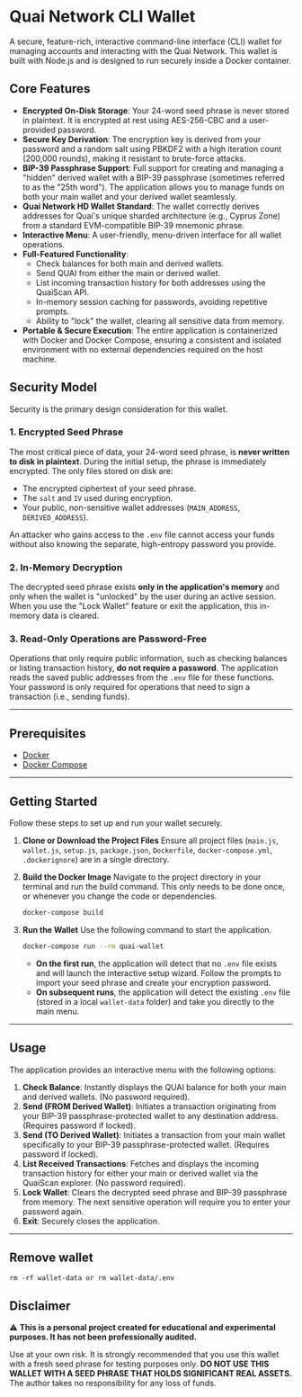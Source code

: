 # Quai Network CLI Wallet

A secure, feature-rich, interactive command-line interface (CLI) wallet for managing accounts and interacting with the Quai Network. This wallet is built with Node.js and is designed to run securely inside a Docker container.

## Core Features

- **Encrypted On-Disk Storage**: Your 24-word seed phrase is never stored in plaintext. It is encrypted at rest using AES-256-CBC and a user-provided password.
- **Secure Key Derivation**: The encryption key is derived from your password and a random salt using PBKDF2 with a high iteration count (200,000 rounds), making it resistant to brute-force attacks.
- **BIP-39 Passphrase Support**: Full support for creating and managing a "hidden" derived wallet with a BIP-39 passphrase (sometimes referred to as the "25th word"). The application allows you to manage funds on both your main wallet and your derived wallet seamlessly.
- **Quai Network HD Wallet Standard**: The wallet correctly derives addresses for Quai's unique sharded architecture (e.g., Cyprus Zone) from a standard EVM-compatible BIP-39 mnemonic phrase.
- **Interactive Menu**: A user-friendly, menu-driven interface for all wallet operations.
- **Full-Featured Functionality**:
    - Check balances for both main and derived wallets.
    - Send QUAI from either the main or derived wallet.
    - List incoming transaction history for both addresses using the QuaiScan API.
    - In-memory session caching for passwords, avoiding repetitive prompts.
    - Ability to "lock" the wallet, clearing all sensitive data from memory.
- **Portable & Secure Execution**: The entire application is containerized with Docker and Docker Compose, ensuring a consistent and isolated environment with no external dependencies required on the host machine.

## Security Model

Security is the primary design consideration for this wallet.

### 1. Encrypted Seed Phrase
The most critical piece of data, your 24-word seed phrase, is **never written to disk in plaintext**. During the initial setup, the phrase is immediately encrypted. The only files stored on disk are:
- The encrypted ciphertext of your seed phrase.
- The `salt` and `IV` used during encryption.
- Your public, non-sensitive wallet addresses (`MAIN_ADDRESS`, `DERIVED_ADDRESS`).

An attacker who gains access to the `.env` file cannot access your funds without also knowing the separate, high-entropy password you provide.

### 2. In-Memory Decryption
The decrypted seed phrase exists **only in the application's memory** and only when the wallet is "unlocked" by the user during an active session. When you use the "Lock Wallet" feature or exit the application, this in-memory data is cleared.

### 3. Read-Only Operations are Password-Free
Operations that only require public information, such as checking balances or listing transaction history, **do not require a password**. The application reads the saved public addresses from the `.env` file for these functions. Your password is only required for operations that need to sign a transaction (i.e., sending funds).

---

## Prerequisites

- [Docker](https://docs.docker.com/get-docker/)
- [Docker Compose](https://docs.docker.com/compose/install/)

---

## Getting Started

Follow these steps to set up and run your wallet securely.

1.  **Clone or Download the Project Files**
    Ensure all project files (`main.js`, `wallet.js`, `setup.js`, `package.json`, `Dockerfile`, `docker-compose.yml`, `.dockerignore`) are in a single directory.

2.  **Build the Docker Image**
    Navigate to the project directory in your terminal and run the build command. This only needs to be done once, or whenever you change the code or dependencies.
    ```bash
    docker-compose build
    ```

3.  **Run the Wallet**
    Use the following command to start the application.
    ```bash
    docker-compose run --rm quai-wallet
    ```
    - **On the first run**, the application will detect that no `.env` file exists and will launch the interactive setup wizard. Follow the prompts to import your seed phrase and create your encryption password.
    - **On subsequent runs**, the application will detect the existing `.env` file (stored in a local `wallet-data` folder) and take you directly to the main menu.

---

## Usage

The application provides an interactive menu with the following options:

1.  **Check Balance**: Instantly displays the QUAI balance for both your main and derived wallets. (No password required).
2.  **Send (FROM Derived Wallet)**: Initiates a transaction originating from your BIP-39 passphrase-protected wallet to any destination address. (Requires password if locked).
3.  **Send (TO Derived Wallet)**: Initiates a transaction from your main wallet specifically to your BIP-39 passphrase-protected wallet. (Requires password if locked).
4.  **List Received Transactions**: Fetches and displays the incoming transaction history for either your main or derived wallet via the QuaiScan explorer. (No password required).
5.  **Lock Wallet**: Clears the decrypted seed phrase and BIP-39 passphrase from memory. The next sensitive operation will require you to enter your password again.
6.  **Exit**: Securely closes the application.

---

## Remove wallet
    rm -rf wallet-data or rm wallet-data/.env

## Disclaimer

⚠️ **This is a personal project created for educational and experimental purposes. It has not been professionally audited.**

Use at your own risk. It is strongly recommended that you use this wallet with a fresh seed phrase for testing purposes only. **DO NOT USE THIS WALLET WITH A SEED PHRASE THAT HOLDS SIGNIFICANT REAL ASSETS.** The author takes no responsibility for any loss of funds.
